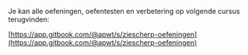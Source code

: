 Je kan alle oefeningen, oefentesten en verbetering op volgende cursus terugvinden:

[https://app.gitbook.com/@apwt/s/ziescherp-oefeningen](https://app.gitbook.com/@apwt/s/ziescherp-oefeningen)